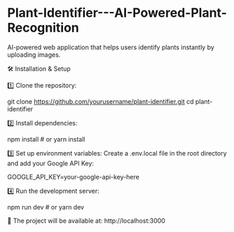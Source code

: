 # Plant-Identifier---AI-Powered-Plant-Recognition
AI-powered web application that helps users identify plants instantly by uploading images. 





🛠️ Installation & Setup

1️⃣ Clone the repository:

git clone https://github.com/yourusername/plant-identifier.git
cd plant-identifier

2️⃣ Install dependencies:

npm install  # or yarn install

3️⃣ Set up environment variables:
Create a .env.local file in the root directory and add your Google API Key:

GOOGLE_API_KEY=your-google-api-key-here

4️⃣ Run the development server:

npm run dev  # or yarn dev

📌 The project will be available at: http://localhost:3000
